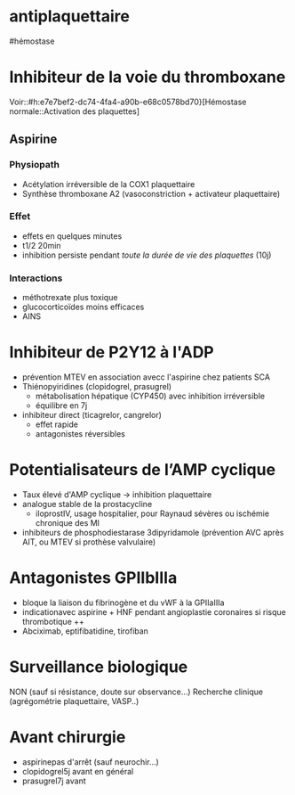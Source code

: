 # antiplaquettaire
#hémostase 



# Inhibiteur de la voie du thromboxane


Voir::#h:e7e7bef2-dc74-4fa4-a90b-e68c0578bd70}[Hémostase normale::Activation des plaquettes] 


## Aspirine



### Physiopath


- Acétylation irréversible de la COX1 plaquettaire 
- Synthèse thromboxane A2 (vasoconstriction + activateur plaquettaire) 


### Effet


- effets en quelques minutes 
- t1/2 20min 
- inhibition persiste pendant _toute la durée de vie des plaquettes_ (10j) 


### Interactions


- méthotrexate plus toxique 
- glucocorticoïdes moins efficaces 
- AINS 


# Inhibiteur de P2Y12 à l'ADP


- prévention MTEV en association avecc l'aspirine chez patients SCA 
- Thiénopyiridines (clopidogrel, prasugrel) 
    - métabolisation hépatique (CYP450) avec inhibition irréversible 
    - équilibre en 7j 
- inhibiteur direct (ticagrelor, cangrelor) 
    - effet rapide 
    - antagonistes réversibles 


# Potentialisateurs de l’AMP cyclique


- Taux élevé d'AMP cyclique -> inhibition plaquettaire 
- analogue stable de la prostacycline 
    - iloprostIV, usage hospitalier, pour Raynaud sévères ou ischémie chronique des MI 
- inhibiteurs de phosphodiestarase 3dipyridamole (prévention AVC après AIT, ou MTEV si prothèse valvulaire) 


# Antagonistes GPIIbIIIa


- bloque la liaison du fibrinogène et du vWF à la GPIIaIIIa 
- indicationavec aspirine + HNF pendant angioplastie coronaires si risque thrombotique ++ 
- Abciximab, eptifibatidine, tirofiban 


# Surveillance biologique


NON (sauf si résistance, doute sur observance…)
Recherche clinique (agrégométrie plaquettaire, VASP..) 


# Avant chirurgie


- aspirinepas d'arrêt (sauf neurochir…) 
- clopidogrel5j avant en général 
- prasugrel7j avant 

